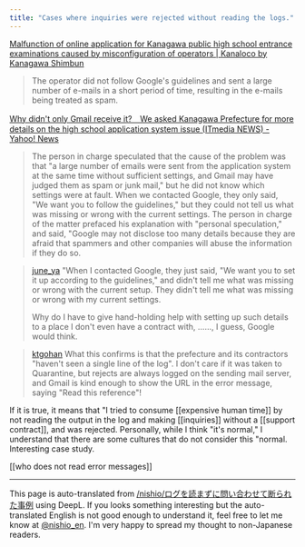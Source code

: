 ```yaml
---
title: "Cases where inquiries were rejected without reading the logs."
---
```


[Malfunction of online application for Kanagawa public high school entrance examinations caused by misconfiguration of operators | Kanaloco by Kanagawa Shimbun](https://www.kanaloco.jp/news/government/article-1055357.html#google_vignette)
> The operator did not follow Google's guidelines and sent a large number of e-mails in a short period of time, resulting in the e-mails being treated as spam.

[Why didn't only Gmail receive it?　We asked Kanagawa Prefecture for more details on the high school application system issue (ITmedia NEWS) - Yahoo! News](https://news.yahoo.co.jp/articles/a504527bf152de2106e06e2d90b05a4b446a1937?page=2)
>  The person in charge speculated that the cause of the problem was that "a large number of emails were sent from the application system at the same time without sufficient settings, and Gmail may have judged them as spam or junk mail," but he did not know which settings were at fault. When we contacted Google, they only said, "We want you to follow the guidelines," but they could not tell us what was missing or wrong with the current settings. The person in charge of the matter prefaced his explanation with "personal speculation," and said, "Google may not disclose too many details because they are afraid that spammers and other companies will abuse the information if they do so.


> [june_ya](https://twitter.com/june_ya/status/1755807131817877821) "When I contacted Google, they just said, "We want you to set it up according to the guidelines," and didn't tell me what was missing or wrong with the current setup. They didn't tell me what was missing or wrong with my current settings.
>
>  Why do I have to give hand-holding help with setting up such details to a place I don't even have a contract with, ......, I guess, Google would think.

> [ktgohan](https://twitter.com/ktgohan/status/1755853718791328124) What this confirms is that the prefecture and its contractors "haven't seen a single line of the log". I don't care if it was taken to Quarantine, but rejects are always logged on the sending mail server, and Gmail is kind enough to show the URL in the error message, saying "Read this reference"!

If it is true, it means that "I tried to consume [[expensive human time]] by not reading the output in the log and making [[inquiries]] without a [[support contract]], and was rejected. Personally, while I think "it's normal," I understand that there are some cultures that do not consider this "normal. Interesting case study.

[[who does not read error messages]]

---
This page is auto-translated from [/nishio/ログを読まずに問い合わせて断られた事例](https://scrapbox.io/nishio/ログを読まずに問い合わせて断られた事例) using DeepL. If you looks something interesting but the auto-translated English is not good enough to understand it, feel free to let me know at [@nishio_en](https://twitter.com/nishio_en). I'm very happy to spread my thought to non-Japanese readers.